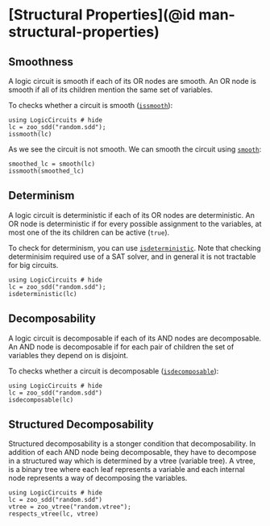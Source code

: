 # [Structural Properties](@id man-structural-properties)

## Smoothness

A logic circuit is smooth if each of its OR nodes are smooth.  An OR node is smooth if all of its children mention the same set of variables. 

To checks whether a circuit is smooth ([`issmooth`](@ref)):

```@example smooth
using LogicCircuits # hide
lc = zoo_sdd("random.sdd");
issmooth(lc)
```

As we see the circuit is not smooth. We can smooth the circuit using [`smooth`](@ref):

```@example smooth
smoothed_lc = smooth(lc)
issmooth(smoothed_lc)
```


## Determinism

A logic circuit is deterministic if each of its OR nodes are deterministic.
An OR node is deterministic if for every possible assignment to the variables, at most one of the its children can be active (`true`).

To check for determinism, you can use [`isdeterministic`](@ref). Note that checking determinisim required use of a SAT solver, and in general it is not tractable for big circuits.

```@example deterministic
using LogicCircuits # hide
lc = zoo_sdd("random.sdd");
isdeterministic(lc)
```


## Decomposability

A logic circuit is decomposable if each of its AND nodes are decomposable. 
An AND node is decomposable if for each pair of children the set of variables they depend on is disjoint.


To checks whether a circuit is decomposable ([`isdecomposable`](@ref)):

```@example
using LogicCircuits # hide
lc = zoo_sdd("random.sdd")
isdecomposable(lc)
```


## Structured Decomposability

Structured decomposability is a stonger condition that decomposability. In addition of each AND node being decomposable, they have to decompose in a structured way which is determined by a vtree (variable tree). A vtree, is a binary tree where each leaf represents a variable and each internal node represents a way of decomposing the variables. 


```@example struct
using LogicCircuits # hide
lc = zoo_sdd("random.sdd")
vtree = zoo_vtree("random.vtree");
respects_vtree(lc, vtree)
```

